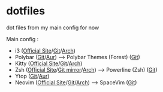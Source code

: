 # dotfiles
dot files from my main config for now

Main config :
 - i3 ([Official Site](https://i3wm.org/)/[Git](https://github.com/i3/i3)/[Arch](https://archlinux.org/packages/community/x86_64/i3-wm/))
 - Polybar ([Git](https://github.com/polybar/polybar)/[Aur](https://aur.archlinux.org/packages/polybar/)) --> Polybar Themes (Forest) ([Git](https://github.com/adi1090x/polybar-themes))
 - Kitty ([Official Site](https://sw.kovidgoyal.net/kitty/)/[Git](https://github.com/kovidgoyal/kitty)/[Arch](https://archlinux.org/packages/community/x86_64/kitty/))
 - Zsh ([Official Site](https://www.zsh.org/)/[Git mirror](https://github.com/zsh-users/zsh)/[Arch](https://archlinux.org/packages/extra/x86_64/zsh/)) --> Powerline (Zsh) ([Git](https://github.com/powerline/powerline))
 - Ytop ([Git](https://github.com/cjbassi/ytop)/[Aur](https://aur.archlinux.org/packages/ytop/))
 - Neovim ([Official Site](https://neovim.io/)/[Git](https://github.com/neovim/neovim)/[Arch](https://archlinux.org/packages/community/x86_64/neovim/)) --> SpaceVim ([Git](https://github.com/SpaceVim/SpaceVim))
